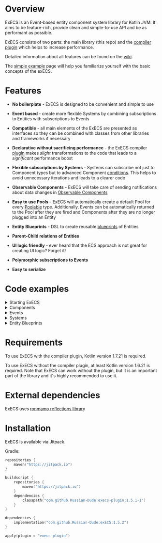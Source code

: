 # Overview
ExECS is an Event-based entity component system library for Kotlin JVM. It aims to be feature-rich, provide clean and simple-to-use API and be as performant as possible.

ExECS consists of two parts: the main library (this repo) and the [compiler plugin](https://github.com/Russian-Dude/execs-plugin) which helps to increase performance.

Detailed information about all features can be found on the [wiki](https://github.com/Russian-Dude/exECS/wiki).

The [simple example](https://github.com/Russian-Dude/exECS/wiki/Simple-example) page will help you familiarize yourself with the basic concepts of the exECS.

# Features

* **No boilerplate** - ExECS is designed to be convenient and simple to use

* **Event based** - create more flexible Systems by combining subscriptions to Entities with subscriptions to Events

* **Compatible** - all main elements of the ExECS are presented as interfaces so they can be combined with classes from other libraries and frameworks if necessary

* **Declarative without sacrificing performance** - the ExECS compiler [plugin](https://github.com/Russian-Dude/execs-plugin) makes *slight* transformations to the code that leads to a *significant* performance boost

* **Flexible subscriptions by Systems** - Systems can subscribe not just to Component types but to advanced Component [conditions](https://github.com/Russian-Dude/exECS/wiki/System#subscribing-to-component-composition-conditions). This helps to avoid unnecessary iterations and leads to a clearer code

* **Observable Components** - ExECS will take care of sending notifications about data changes in [Observable Components](https://github.com/Russian-Dude/exECS/wiki/Component#observable-components)

* **Easy to use Pools** - ExECS will automatically create a default Pool for every [Poolable](https://github.com/Russian-Dude/exECS/wiki/Poolable) type. Additionally, Events can be automatically returned to the Pool after they are fired and Components after they are no longer plugged into an Entity

* **Entity Blueprints** - DSL to create reusable [blueprints](https://github.com/Russian-Dude/exECS/wiki/Entity#blueprints) of Entities

* **Parent-Child relations of Entities**

* **UI logic friendly** - ever heard that the ECS approach is not great for creating UI logic? Forget it!

* **Polymorphic subscriptions to Events**

* **Easy to serialize**

# Code examples

<details> 
  <summary>Starting ExECS</summary>
  
   ```kotlin
   fun main() {

        // Worlds are main entries
        val world = World()

        // Register all Systems available in the classpath (can be done manually)
        // Auto-registration can be customized
        world.autoRegisterSystems()
        
        // Create Entity. Can be done inside Systems
        world.createEntity(
            NameComponent("Julia"),
            GenderComponent.FEMALE,
            fromPool<AgeComponent> { value = 26 }
        )

        // Process the World by calling the `act` method whenever needed
        while (true) {
            world.act()
        }
    }
   ```
   
</details>

<details> 
  <summary>Components</summary>
  
   ```kotlin
// Use simple Components
class NameComponent(val name: String) : Component

// Or combine different interfaces to make advanced Components
class AgeComponent : ObservableIntComponent(), RichComponent, Poolable

enum class GenderComponent : ImmutableComponent {
        MALE, FEMALE
}
   ```
   
</details>

<details> 
  <summary>Events</summary>
  
   ```kotlin
// Subscriptions to Events are polymorphic

interface HolidayEvent : Event

class WomenDayEvent : HolidayEvent, Poolable
   ```
   
</details>

<details> 
  <summary>Systems</summary>
  
   ```kotlin
    // This System acts every tick
    class PrintTickSystem : ActingSystem() {

        override fun act() {
            println("Tick!")
        }
    }

    // This System acts every time HolidayEvent or its ancestor is fired
    class PrintItsHolidaySystem : EventSystem<HolidayEvent>() {

        override fun eventFired(event: HolidayEvent) {
            println("Wow, such a good day to be a holiday!")
        }
    }

    // This System acts every tick and iterates through the Entities with NameComponent
    class PrintHelloSystem : IterableActingSystem(only = NameComponent::class) {

        override fun act(entity: Entity) {
            val name = entity<NameComponent>()!!.name
            println("Hello, $name!")
        }
    }

    // This System acts every time WomenDayEvent is fired and iterates through the Entities
    // that are females, with an age over or equal 18, and have a name. Ordered by their age
    class CongratsAdultWomenSystem : IterableEventSystem<WomenDayEvent>(
        allOf = NameComponent::class and GenderComponent.FEMALE and AgeComponent::class { value >= 18 },
        orderBy = AgeComponent::class.ascending()
    ) {

        override fun eventFired(entity: Entity, event: WomenDayEvent) {
            println("Happy International Women's Day, ${entity<NameComponent>()!!.name}!")
        }
    }
   ```
   
</details>

<details> 
  <summary>Entity Blueprints</summary>
  
   ```kotlin
    // Simple blueprint
    val justManBP = EntityBlueprint {
        withComponent(GenderComponent.MALE)
    }

    // Blueprint that allows to customize an Entity on creation
    class PersonBPConfig(var name: String, var age: Int, var gender: GenderComponent) : EntityBlueprintConfiguration(), Poolable

    val personBP = EntityBlueprint<PersonBPConfig> { config ->
        withComponent(NameComponent(config.name))
        withComponent(config.gender)
        withComponent<AgeComponent> { value = config.age }
    }


    // Creating Entities somewhere inside System:

    createEntity(justManBP)

    createEntity(personBP) {
        name = "Winston"
        gender = GenderComponent.MALE
        age = 39
    }
   ```
   
</details>

# Requirements
To use ExECS with the compiler plugin, Kotlin version 1.7.21 is required.

To use ExECS without the compiler plugin, at least Kotlin version 1.6.21 is required. Note that ExECS can work without the plugin, but it is an important part of the library and it's highly recommended to use it.

# External dependencies
ExECS uses [ronmamo reflections library](https://github.com/ronmamo/reflections)

# Installation
ExECS is available via Jitpack.

Gradle:
```kotlin
repositories {
    maven("https://jitpack.io")
}

buildscript {
    repositories {
        maven("https://jitpack.io")
    }
    dependencies {
        classpath("com.github.Russian-Dude:execs-plugin:1.5.1-1")
    }
}

dependencies {
    implementation("com.github.Russian-Dude:exECS:1.5.2")
}

apply(plugin = "execs-plugin")
```
